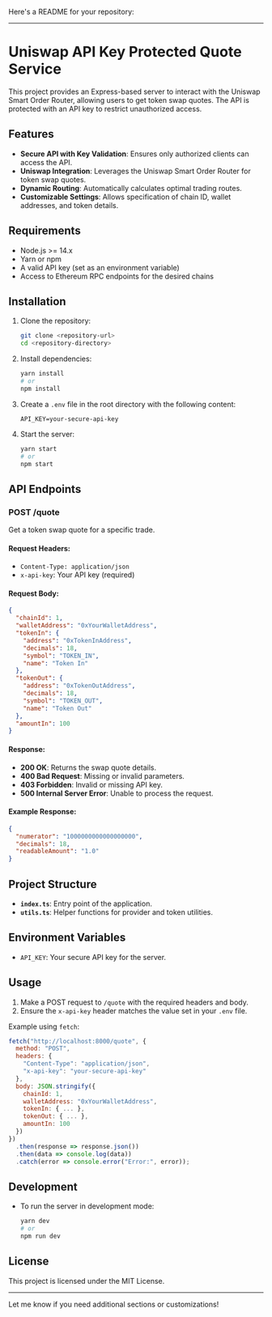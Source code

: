 Here's a README for your repository:

---

# Uniswap API Key Protected Quote Service

This project provides an Express-based server to interact with the Uniswap Smart Order Router, allowing users to get token swap quotes. The API is protected with an API key to restrict unauthorized access.

## Features

- **Secure API with Key Validation**: Ensures only authorized clients can access the API.
- **Uniswap Integration**: Leverages the Uniswap Smart Order Router for token swap quotes.
- **Dynamic Routing**: Automatically calculates optimal trading routes.
- **Customizable Settings**: Allows specification of chain ID, wallet addresses, and token details.

## Requirements

- Node.js >= 14.x
- Yarn or npm
- A valid API key (set as an environment variable)
- Access to Ethereum RPC endpoints for the desired chains

## Installation

1. Clone the repository:
   ```bash
   git clone <repository-url>
   cd <repository-directory>
   ```

2. Install dependencies:
   ```bash
   yarn install
   # or
   npm install
   ```

3. Create a `.env` file in the root directory with the following content:
   ```
   API_KEY=your-secure-api-key
   ```

4. Start the server:
   ```bash
   yarn start
   # or
   npm start
   ```

## API Endpoints

### **POST /quote**

Get a token swap quote for a specific trade.

#### Request Headers:
- `Content-Type: application/json`
- `x-api-key`: Your API key (required)

#### Request Body:
```json
{
  "chainId": 1,
  "walletAddress": "0xYourWalletAddress",
  "tokenIn": {
    "address": "0xTokenInAddress",
    "decimals": 18,
    "symbol": "TOKEN_IN",
    "name": "Token In"
  },
  "tokenOut": {
    "address": "0xTokenOutAddress",
    "decimals": 18,
    "symbol": "TOKEN_OUT",
    "name": "Token Out"
  },
  "amountIn": 100
}
```

#### Response:
- **200 OK**: Returns the swap quote details.
- **400 Bad Request**: Missing or invalid parameters.
- **403 Forbidden**: Invalid or missing API key.
- **500 Internal Server Error**: Unable to process the request.

#### Example Response:
```json
{
  "numerator": "1000000000000000000",
  "decimals": 18,
  "readableAmount": "1.0"
}
```

## Project Structure

- **`index.ts`**: Entry point of the application.
- **`utils.ts`**: Helper functions for provider and token utilities.

## Environment Variables

- `API_KEY`: Your secure API key for the server.

## Usage

1. Make a POST request to `/quote` with the required headers and body.
2. Ensure the `x-api-key` header matches the value set in your `.env` file.

Example using `fetch`:
```javascript
fetch("http://localhost:8000/quote", {
  method: "POST",
  headers: {
    "Content-Type": "application/json",
    "x-api-key": "your-secure-api-key"
  },
  body: JSON.stringify({
    chainId: 1,
    walletAddress: "0xYourWalletAddress",
    tokenIn: { ... },
    tokenOut: { ... },
    amountIn: 100
  })
})
  .then(response => response.json())
  .then(data => console.log(data))
  .catch(error => console.error("Error:", error));
```

## Development

- To run the server in development mode:
  ```bash
  yarn dev
  # or
  npm run dev
  ```

## License

This project is licensed under the MIT License.

--- 

Let me know if you need additional sections or customizations!